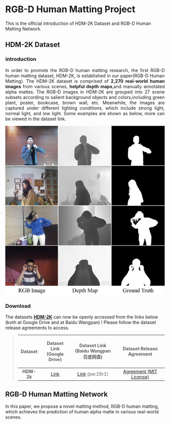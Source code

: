 # RGB-D Human Matting Project
This is the official introduction of HDM-2K Dataset and RGB-D Human Matting Network.
## HDM-2K Dataset
### introduction
<p align="justify">In order to promote the RGB-D human matting research, the first RGB-D human matting dataset, HDM-2K, is established in our paper(RGB-D Human Matting). The HDM-2K dataset is comprised of <strong>2,270 real-world human images</strong> from various scenes, <strong>helpful depth maps</strong>,and manually annotated alpha mattes. The RGB-D images in HDM-2K are grouped into 27 scene subsets according to salient background objects and colors,including green plant, poster, bookcase, brown wall, etc. Meanwhile, the images are captured under different lighting conditions, which include strong light, normal light, and low light. Some examples are shown as below, more can be viewed in the dataset link.

![](demo/dataset/fig2.jpg)

###  Download
The datasets <a href="#am-2k"><strong>HDM-2K</strong></a> can now be openly accessed from the links below (both at Google Drive and at Baidu Wangpan) ! Please follow the dataset release agreements to access. 
> | Dataset | <p>Dataset Link<br>(Google Drive)</p> | <p>Dataset Link<br>(Baidu Wangpan 百度网盘)</p> | Dataset Release Agreement|
> | :----:| :----: | :----: | :----: | 
> |<strong>HDM-2k</strong>|[Link](https://drive.google.com/drive/folders/1SReB9Zma0TDfDhow7P5kiZNMwY9j9xMA?usp=sharing)|[Link](https://pan.baidu.com/s/1M1uF227-ZrYe3MBafqyTdw) (pw:29r1)|[Agreement (MIT License)](https://jizhizili.github.io/files/gfm_datasets_agreements/AM-2k_Dataset_Release_Agreement.pdf)| 
> 
## RGB-D Human Matting Network
In this paper, we propose a novel matting method, RGB-D human matting, which achieves the prediction of human alpha matte in various real-world scenes.

